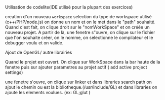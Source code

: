 Utilisation de codelite(IDE utilisé pour la plupart des exercices)

creation d'un nouveau `workspace` selection du type de workspace 
utilisé (c++/PHP/node.js) on donne un nom et on le met dans le "path"
souhaité.
Quand c'est fait, on clique droit sur le "nomWorkSpace" et on créée un 
nouveau projet. A partir de là, une fenetre s"ouvre, on clique sur 
le fichier que l'on souhaite créer, on le nomme, on selectionne le 
compilateur et le debugger voulu et on valide.

Ajout de OpenGL/ autre librairies

Quand le projet est ouvert. On clique sur WorkSpace dans la bar haute
de la fenetre puis sur ajouter parametres au projet actif ( add active 
project settings)

une fenetre s'ouvre, on clique sur linker et dans libraries search path
on ajout le chemin ou est la bibliotheque.(/usr/include/GL)
et dans libraries on ajoute les elements voulues. (ex: GL;glut )
